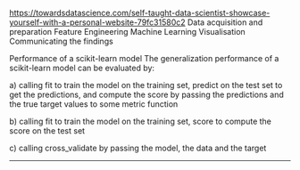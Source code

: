 https://towardsdatascience.com/self-taught-data-scientist-showcase-yourself-with-a-personal-website-79fc31580c2
Data acquisition and preparation
Feature Engineering
Machine Learning
Visualisation
Communicating the findings



Performance of a scikit-learn model
The generalization performance of a scikit-learn model can be evaluated by:

 a) calling fit to train the model on the training set, predict on the test set to get the predictions, and compute the score by passing the predictions and the true target values to some metric function 
 
 b) calling fit to train the model on the training set, score to compute the score on the test set 
 
 c) calling cross_validate by passing the model, the data and the target
_______________________________________________________________________________



